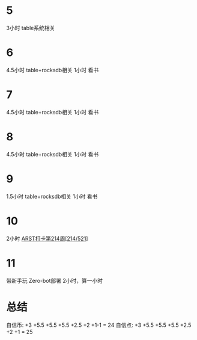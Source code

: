 # 5
3小时 table系统相关

# 6
4.5小时 table+rocksdb相关
1小时 看书

# 7
4.5小时 table+rocksdb相关
1小时 看书

# 8
4.5小时 table+rocksdb相关
1小时 看书

# 9 
1.5小时 table+rocksdb相关
1小时 看书

# 10 
2小时 [ARST打卡第214周[214/521]](https://www.wolfdan.cn/ARST%E6%89%93%E5%8D%A1%E7%AC%AC214%E5%91%A8-214-521/)

# 11
带新手玩 Zero-bot部署 2小时，算一小时

# 总结
自信币: +3 +5.5 +5.5 +5.5 +2.5 +2 +1-1 = 24
自信点: +3 +5.5 +5.5 +5.5 +2.5 +2 +1 = 25
